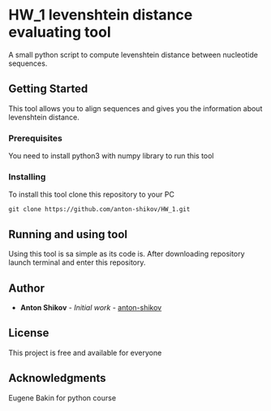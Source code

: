 # HW_1 levenshtein distance evaluating tool
A small python script to compute levenshtein distance between nucleotide sequences.

## Getting Started

This tool allows you to align sequences and gives you the information about levenshtein distance.

### Prerequisites

You need to install python3 with numpy library to run this tool

### Installing

To install this tool clone this repository to your PC

```
git clone https://github.com/anton-shikov/HW_1.git
```


## Running and using tool

Using this tool is sa simple as its code is. After downloading repository launch terminal and enter this repository.


## Author

* **Anton Shikov** - *Initial work* - [anton-shikov](https://github.com/anton-shikov)


## License

This project is free and available for everyone

## Acknowledgments

Eugene Bakin for python course
